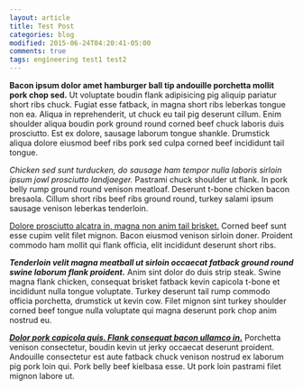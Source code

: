 ```yaml
---
layout: article
title: Test Post
categories: blog
modified: 2015-06-24T04:20:41-05:00
comments: true
tags: engineering test1 test2
---
```


<strong>Bacon ipsum dolor amet hamburger ball tip andouille porchetta mollit pork chop sed.</strong> Ut voluptate boudin flank adipisicing pig aliquip pariatur short ribs chuck. Fugiat esse fatback, in magna short ribs leberkas tongue non ea. Aliqua in reprehenderit, ut chuck eu tail pig deserunt cillum. Enim shoulder aliqua boudin pork ground round corned beef chuck laboris duis prosciutto. Est ex dolore, sausage laborum tongue shankle. Drumstick aliqua dolore eiusmod beef ribs pork sed culpa corned beef incididunt tail tongue.

<em>Chicken sed sunt turducken, do sausage ham tempor nulla laboris sirloin ipsum jowl prosciutto landjaeger.</em> Pastrami chuck shoulder ut flank. In pork belly rump ground round venison meatloaf. Deserunt t-bone chicken bacon bresaola. Cillum short ribs beef ribs ground round, turkey salami ipsum sausage venison leberkas tenderloin.

<u>Dolore prosciutto alcatra in, magna non anim tail brisket.</u> Corned beef sunt esse cupim velit filet mignon. Bacon eiusmod venison sirloin doner. Proident commodo ham mollit qui flank officia, elit incididunt deserunt short ribs.

<strong><em>Tenderloin velit magna meatball ut sirloin occaecat fatback ground round swine laborum flank proident.</em></strong> Anim sint dolor do duis strip steak. Swine magna flank chicken, consequat brisket fatback kevin capicola t-bone et incididunt nulla tongue voluptate. Turkey deserunt tail rump commodo officia porchetta, drumstick ut kevin cow. Filet mignon sint turkey shoulder corned beef tongue nulla voluptate qui magna deserunt pork chop anim nostrud eu.

<u><strong><em>Dolor pork capicola quis. Flank consequat bacon ullamco in.</em></strong></u> Porchetta venison consectetur, boudin kevin ut jerky occaecat deserunt proident. Andouille consectetur est aute fatback chuck venison nostrud ex laborum pig pork loin qui. Pork belly beef kielbasa esse. Ut pork loin pastrami filet mignon labore ut.